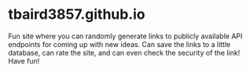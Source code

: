 # tbaird3857.github.io

Fun site where you can randomly generate links to publicly available API endpoints for coming up with new ideas. Can save the links to a little database, can rate the site, and can even check the security of the link! Have fun! 
